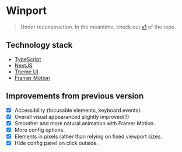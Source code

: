 # Winport

> Under reconstruction. In the meantime, check out [v1](https://github.com/khang-nd/khang-nd.github.io/tree/v1) of the repo.

## Technology stack

* [TypeScript](https://www.typescriptlang.org/)
* [NextJS](https://nextjs.org/)
* [Theme UI](https://theme-ui.com/)
* [Framer Motion](https://www.framer.com/motion/)

## Improvements from previous version

* [x] Accessibility (focusable elements, keyboard events).
* [x] Overall visual appearanced slightly improved(?)
* [x] Smoother and more natural animation with Framer Motion.
* [x] More config options.
* [x] Elements in pixels rather than relying on fixed viewport sizes.
* [x] Hide config panel on click outside.

